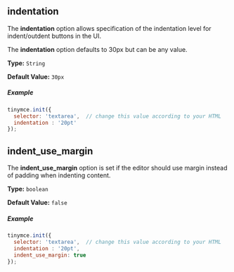 ## indentation

The **indentation** option allows specification of the indentation level for indent/outdent buttons in the UI.

The **indentation** option defaults to 30px but can be any value.

**Type:** `String`

**Default Value:** `30px`

##### Example

```js
tinymce.init({
  selector: 'textarea',  // change this value according to your HTML
  indentation : '20pt'
});
```

## indent_use_margin

The **indent_use_margin** option is set if the editor should use margin instead of padding when indenting content.

**Type:** `boolean`

**Default Value:** `false`

##### Example

```js
tinymce.init({
  selector: 'textarea',  // change this value according to your HTML
  indentation : '20pt',
  indent_use_margin: true
});
```
